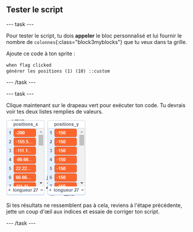 ## Tester le script

--- task ---

Pour tester le script, tu dois **appeler** le bloc personnalisé et lui fournir le nombre de `colonnes`{:class="block3myblocks"} que tu veux dans ta grille.

Ajoute ce code à ton sprite :

```blocks3
when flag clicked
générer les positions (1) (10) ::custom
```

--- /task ---

--- task ---

Clique maintenant sur le drapeau vert pour exécuter ton code. Tu devrais voir tes deux listes remplies de valeurs.

![listes](images/filled_lists.png)

Si tes résultats ne ressemblent pas à cela, reviens à l'étape précédente, jette un coup d'œil aux indices et essaie de corriger ton script.

--- /task ---
